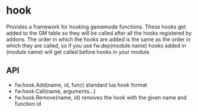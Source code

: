 # hook
Provides a framework for hooking gamemode functions. These hooks get added to the GM table
so they will be called after all the hooks registered by addons. The order in which the hooks are added
is the same as the order in which they are called, so if you use fw.dep(module name) hooks added in
(module name) will get called before hooks in your module.

## API
 - fw.hook.Add(name, id, func) standard lua hook format
 - fw.hook.Call(name, arguments...)
 - fw.hook.Remove(name, id) removes the hook with the given name and function id